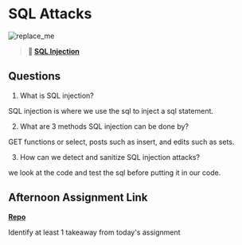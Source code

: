 # SQL Attacks

![replace_me](https://codeworks.blob.core.windows.net/public/assets/img/illustrations/placeholder.svg)

> **📖 [SQL Injection](https://codeworksacademy.com/fs-student-guide/resources/wk11/03-SQL-Injection)**

## Questions

1. What is SQL injection?

SQL injection is where we use the sql to inject a sql statement.

2. What are 3 methods SQL injection can be done by?

GET functions or select, posts such as insert, and edits such as sets.

3. How can we detect and sanitize SQL injection attacks?

we look at the code and test the sql before putting it in our code. 

## Afternoon Assignment Link

**[Repo](https://github.com/JonathonMcNamara/RecipeBook)**

Identify at least 1 takeaway from today's assignment
